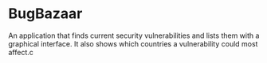 # BugBazaar
An application that finds current security vulnerabilities and lists them with a graphical interface. It also shows which countries a vulnerability could most affect.c
